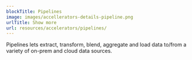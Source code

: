 ```yaml
---
blockTitle: Pipelines
image: images/accellerators-details-pipeline.png
urlTitle: Show more
url: resources/accelerators/pipelines/
---
```


Pipelines lets extract, transform, blend, aggregate and load data to/from a variety of on-prem and cloud data sources.
